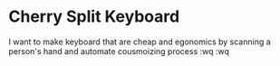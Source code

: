 # Cherry Split Keyboard
I want to make keyboard that are cheap and egonomics by scanning a person's hand and automate cousmoizing process
:wq
:wq
